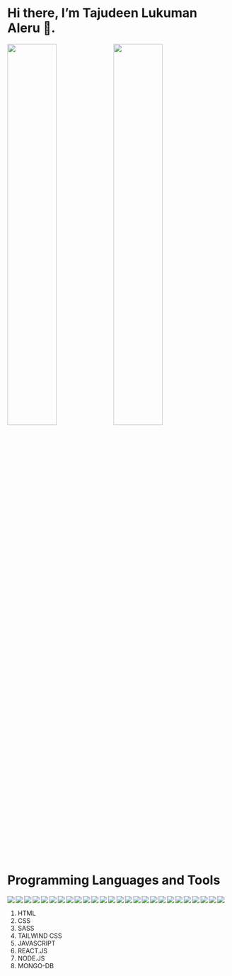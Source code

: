 # Hi there, I’m Tajudeen Lukuman Aleru 👋.

<img align="left" width="47%" src="https://github-readme-stats.vercel.app/api?username=tjalani&show_icons=true&theme=radical" />
<img  width="47%" src="https://github-readme-stats.vercel.app/api/top-langs/?username=tjalani&layout=compact" />


# Programming Languages and Tools

<img align="left" src="https://img.shields.io/badge/html5-%23E34F26.svg?style=for-the-badge&logo=html5&logoColor=white"/>
<img align="left" src="https://img.shields.io/badge/css3-%231572B6.svg?style=for-the-badge&logo=css3&logoColor=white" />
<img align="left" src="https://img.shields.io/badge/javascript-%23323330.svg?style=for-the-badge&logo=javascript&logoColor=%23F7DF1E">
<img align="left" src="https://img.shields.io/badge/tailwindcss-%2338B2AC.svg?style=for-the-badge&logo=tailwind-css&logoColor=white">
<img align="left" src="https://img.shields.io/badge/bootstrap-%23563D7C.svg?style=for-the-badge&logo=bootstrap&logoColor=white" >
<img align="left" src="https://img.shields.io/badge/NPM-%23000000.svg?style=for-the-badge&logo=npm&logoColor=white" >

<img align="left" src="https://img.shields.io/badge/SASS-hotpink.svg?style=for-the-badge&logo=SASS&logoColor=white">
<img align="left" src="https://img.shields.io/badge/react-%2320232a.svg?style=for-the-badge&logo=react&logoColor=%2361DAFB">
<img align="left" src="https://img.shields.io/badge/node.js-6DA55F?style=for-the-badge&logo=node.js&logoColor=white" >
<img align="left" src="https://img.shields.io/badge/vite-%23646CFF.svg?style=for-the-badge&logo=vite&logoColor=white" >
<img align="left" src="https://img.shields.io/badge/vercel-%23000000.svg?style=for-the-badge&logo=vercel&logoColor=white" >


<img align="left" src="https://img.shields.io/badge/python-3670A0?style=for-the-badge&logo=python&logoColor=ffdd54">
<img align="left" src="https://img.shields.io/badge/Anaconda-%2344A833.svg?style=for-the-badge&logo=anaconda&logoColor=white"/>
<img align="left" src="https://img.shields.io/badge/opencv-%23white.svg?style=for-the-badge&logo=opencv&logoColor=white" >
<img align="left" src="https://img.shields.io/badge/Keras-%23D00000.svg?style=for-the-badge&logo=Keras&logoColor=white" >
<img align="left" src="https://img.shields.io/badge/Matplotlib-%23ffffff.svg?style=for-the-badge&logo=Matplotlib&logoColor=black" >
<img align="left" src="https://img.shields.io/badge/numpy-%23013243.svg?style=for-the-badge&logo=numpy&logoColor=white" >
<img align="left" src="https://img.shields.io/badge/pandas-%23150458.svg?style=for-the-badge&logo=pandas&logoColor=white"/>
<img align="left" src="https://img.shields.io/badge/scikit--learn-%23F7931E.svg?style=for-the-badge&logo=scikit-learn&logoColor=white"/>
<img align="left" src="https://img.shields.io/badge/SciPy-%230C55A5.svg?style=for-the-badge&logo=scipy&logoColor=%white"/>
<img align="left" src="https://img.shields.io/badge/TensorFlow-%23FF6F00.svg?style=for-the-badge&logo=TensorFlow&logoColor=white"/>
<img align="left" src="https://img.shields.io/badge/Visual%20Studio-5C2D91.svg?style=for-the-badge&logo=visual-studio&logoColor=white"/>
<img align="left" src="https://img.shields.io/badge/Replit-DD1200?style=for-the-badge&logo=Replit&logoColor=white"/>
<img align="left" src="https://img.shields.io/badge/pycharm-143?style=for-the-badge&logo=pycharm&logoColor=black&color=black&labelColor=green"/>
<img align="left" src="https://img.shields.io/badge/jupyter-%23FA0F00.svg?style=for-the-badge&logo=jupyter&logoColor=white"/>
<img src="https://img.shields.io/badge/CodePen-white?style=for-the-badge&logo=codepen&logoColor=black"/><br>

1. HTML 
2. CSS
3. SASS
4. TAILWIND CSS
5. JAVASCRIPT
6. REACT.JS
7. NODE.JS
8. MONGO-DB





<!---
tjalani/tjalani is a ✨ special ✨ repository because its `README.md` (this file) appears on your GitHub profile.
You can click the Preview link to take a look at your changes.
--->
